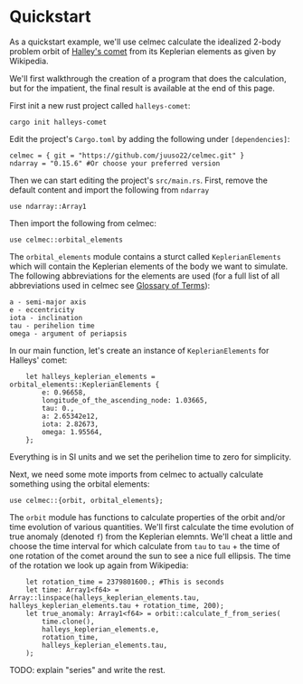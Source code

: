 # Quickstart

As a quickstart example, we'll use celmec calculate the idealized 2-body problem orbit of [Halley's comet](https://en.wikipedia.org/wiki/Halley%27s_Comet) from its Keplerian elements as given by Wikipedia.

We'll first walkthrough the creation of a program that does the calculation, but for the impatient, the final result is available at the end of this page.

First init a new rust project called `halleys-comet`:

```
cargo init halleys-comet
```

Edit the project's `Cargo.toml` by adding the following under `[dependencies]`:

```
celmec = { git = "https://github.com/juuso22/celmec.git" }
ndarray = "0.15.6" #Or choose your preferred version
```

Then we can start editing the project's `src/main.rs`. First, remove the default content and import the following from `ndarray` 

```
use ndarray::Array1
```

Then import the following from celmec:

```
use celmec::orbital_elements
```

The `orbital_elements` module contains a sturct called `KeplerianElements` which will contain the Keplerian elements of the body we want to simulate. The following abbreviations for the elements are used (for a full list of all abbreviations used in celmec see [Glossary of Terms](./glossary_of_terms.md)):

```
a - semi-major axis
e - eccentricity
iota - inclination
tau - perihelion time
omega - argument of periapsis
```

In our main function, let's create an instance of `KeplerianElements` for Halleys' comet:

```
    let halleys_keplerian_elements = orbital_elements::KeplerianElements {
        e: 0.96658,
        longitude_of_the_ascending_node: 1.03665,
        tau: 0.,
        a: 2.65342e12,
        iota: 2.82673,
        omega: 1.95564,
    };
```

Everything is in SI units and we set the perihelion time to zero for simplicity.

Next, we need some mote imports from celmec to actually calculate something using the orbital elements:

```
use celmec::{orbit, orbital_elements};
```

The `orbit` module has functions to calculate properties of the orbit and/or time evolution of various quantities. We'll first calculate the time evolution of true anomaly (denoted `f`) from the Keplerian elemnts. We'll cheat a little and choose the time interval for which calculate from `tau` to `tau` + the time of one rotation of the comet around the sun to see a nice full ellipsis. The time of the rotation we look up again from Wikipedia:

```
    let rotation_time = 2379801600.; #This is seconds
    let time: Array1<f64> = Array::linspace(halleys_keplerian_elements.tau, halleys_keplerian_elements.tau + rotation_time, 200);
    let true_anomaly: Array1<f64> = orbit::calculate_f_from_series(
        time.clone(),
        halleys_keplerian_elements.e,
        rotation_time,
        halleys_keplerian_elements.tau,
    );
```

TODO: explain "series" and write the rest.
